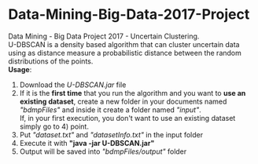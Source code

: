 # Data-Mining-Big-Data-2017-Project
Data Mining - Big Data Project 2017 - Uncertain Clustering.
<br>
U-DBSCAN is a density based algorithm that can cluster uncertain data using as distance measure a probabilistic distance between the random distributions of the points.
<br>
<b>Usage</b>:
1) Download the <i>U-DBSCAN.jar</i> file
2) If it is the <b>first time</b> that you run the algorithm and you want to <b>use an existing dataset</b>, create a new folder in your documents named <i>"bdmpFiles"</i> and inside it create a folder named <i>"input"</i>. <br>
If, in your first execution, you don't want to use an existing dataset simply go to 4) point.
3) Put <i>"dataset.txt"</i> and <i>"datasetInfo.txt"</i> in the input folder
4) Execute it with <b>"java -jar U-DBSCAN.jar"</b>
5) Output will be saved into <i>"bdmpFiles/output"</i> folder
